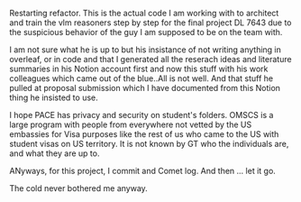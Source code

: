 Restarting refactor. This is the actual code I am working with to architect and train the vlm reasoners step by step for the final project DL 7643 due to the suspicious behavior of the guy I am supposed to be on the team with.

I am not sure what he is up to but his insistance of not writing anything in overleaf, or in code and that I generated all the reserach ideas and literature summaries in his Notion account first and now this stuff with his work colleagues which came out of the blue..All is not well. And that stuff he pulled at proposal submission which I have documented from this Notion thing he insisted to use. 

I hope PACE has privacy and security on student's folders. OMSCS is a large program with people from everywhere not vetted by the US embassies for Visa purposes like the rest of us who came to the US with student visas on US territory. It is not known by GT who the individuals are, and what they are up to.

ANyways, for this project, I commit and Comet log. And then ... let it go.

The cold never bothered me anyway.